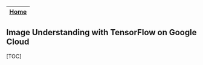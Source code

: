 
|[Home](../README.md)|
|-------|

## Image Understanding with TensorFlow on Google Cloud

[TOC]
            